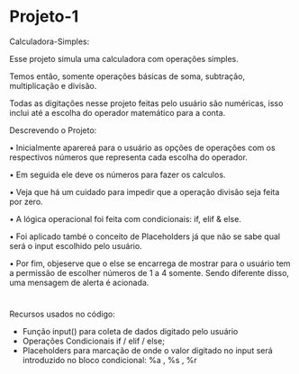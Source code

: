 # Projeto-1
 Calculadora-Simples:

Esse projeto simula uma calculadora com operações simples. 

Temos então, somente operações básicas de soma, subtração, multiplicação e divisão.

Todas as digitações nesse projeto feitas pelo usuário são numéricas, isso inclui até a escolha do operador matemático para a conta.

Descrevendo o Projeto:

 • Inicialmente aparereá para o usuário as opções de operações com os respectivos números que representa cada escolha do operador.
 
 • Em seguida ele deve os números para fazer os calculos.
 
 • Veja que há um cuidado para impedir que a operação divisão seja feita por zero.
 
 • A lógica operacional foi feita com condicionais: if, elif & else.
 
 • Foi aplicado també o conceito de Placeholders já que não se sabe qual será o input escolhido pelo usuário.
 
 • Por fim, objeserve que o else se encarrega de mostrar para o usuário tem a permissão de escolher números de 1 a 4 somente. Sendo diferente disso, uma mensagem de alerta é acionada.

#
Recursos usados no código:

- Função input() para coleta de dados digitado pelo usuário
- Operações Condicionais if / elif / else;
- Placeholders para marcação de onde o valor digitado no input será introduzido no bloco condicional: %a , %s , %r 
          
